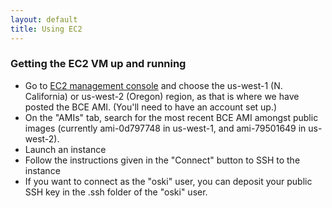 ```yaml
---
layout: default
title: Using EC2
---
```


### Getting the EC2 VM up and running

  * Go to [EC2 management console](http://console.aws.amazon.com) and choose the
    us-west-1 (N. California) or us-west-2 (Oregon) region, as that is where we
    have posted the BCE AMI. (You'll need to have an account set up.)
  * On the "AMIs" tab, search for the most recent BCE AMI amongst public images
    (currently ami-0d797748 in us-west-1, and ami-79501649 in us-west-2).
  * Launch an instance
  * Follow the instructions given in the "Connect" button to SSH to the instance
  * If you want to connect as the "oski" user, you can deposit your public SSH
    key in the .ssh folder of the "oski" user.


